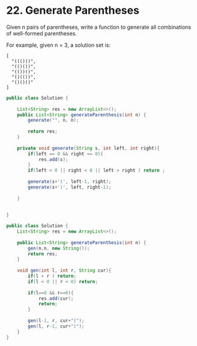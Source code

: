 # 22. Generate Parentheses
Given n pairs of parentheses, write a function to generate all combinations of well-formed parentheses.

For example, given n = 3, a solution set is:

```
[
  "((()))",
  "(()())",
  "(())()",
  "()(())",
  "()()()"
]
```

```java
public class Solution {
    
    List<String> res = new ArrayList<>();
    public List<String> generateParenthesis(int n) {
        generate("", n, n);    
    
        return res;
    }
    
    private void generate(String s, int left, int right){
        if(left == 0 && right == 0){
            res.add(s);
        }
        if(left < 0 || right < 0 || left > right ) return ;
        
        generate(s+'(', left-1, right);
        generate(s+')', left, right-1);
        
    }
    
    
}
```

```java
public class Solution {
    List<String> res = new ArrayList<>();
    
    public List<String> generateParenthesis(int n) {
        gen(n,n, new String());
        return res;
    }
    
    void gen(int l, int r, String cur){
        if(l > r ) return;
        if(l < 0 || r < 0) return;
        
        if(l==0 && r==0){
            res.add(cur);
            return;
        }
        
        gen(l-1, r, cur+"(");
        gen(l, r-1, cur+")");
    }
}
```